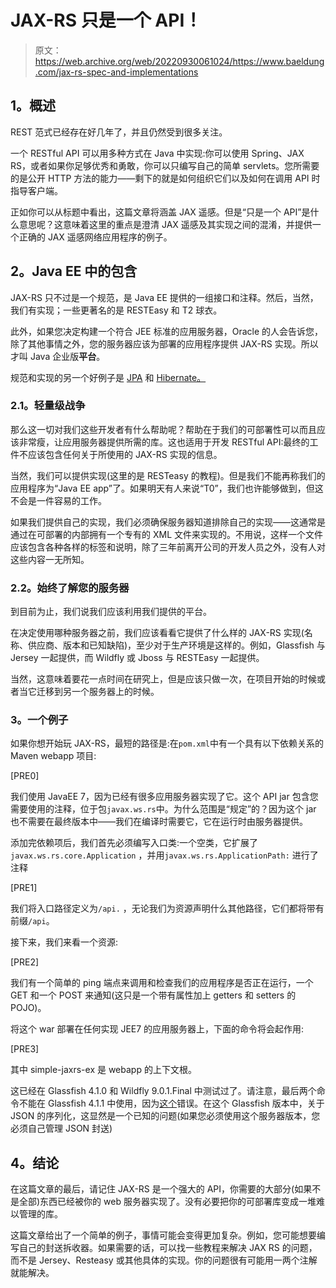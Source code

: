 # JAX-RS 只是一个 API！

> 原文：<https://web.archive.org/web/20220930061024/https://www.baeldung.com/jax-rs-spec-and-implementations>

## **1。概述**

REST 范式已经存在好几年了，并且仍然受到很多关注。

一个 RESTful API 可以用多种方式在 Java 中实现:你可以使用 Spring、JAX RS，或者如果你足够优秀和勇敢，你可以只编写自己的简单 servlets。您所需要的是公开 HTTP 方法的能力——剩下的就是如何组织它们以及如何在调用 API 时指导客户端。

正如你可以从标题中看出，这篇文章将涵盖 JAX 遥感。但是“只是一个 API”是什么意思呢？这意味着这里的重点是澄清 JAX 遥感及其实现之间的混淆，并提供一个正确的 JAX 遥感网络应用程序的例子。

## **2。Java EE 中的包含**

JAX-RS 只不过是一个规范，是 Java EE 提供的一组接口和注释。然后，当然，我们有实现；一些更著名的是 RESTEasy 和 T2 球衣。

此外，如果您决定构建一个符合 JEE 标准的应用服务器，Oracle 的人会告诉您，除了其他事情之外，您的服务器应该为部署的应用程序提供 JAX-RS 实现。所以才叫 Java 企业版**平台**。

规范和实现的另一个好例子是 [JPA](https://web.archive.org/web/20220930134946/https://docs.oracle.com/javaee/6/tutorial/doc/bnbpz.html) 和 [Hibernate。](https://web.archive.org/web/20220930134946/http://hibernate.org/)

### **2.1。轻量级战争**

那么这一切对我们这些开发者有什么帮助呢？帮助在于我们的可部署性可以而且应该非常瘦，让应用服务器提供所需的库。这也适用于开发 RESTful API:最终的工件不应该包含任何关于所使用的 JAX-RS 实现的信息。

当然，我们可以提供实现(这里的是 RESTeasy 的教程)。但是我们不能再称我们的应用程序为“Java EE app”了。如果明天有人来说“T0”，我们也许能够做到，但这不会是一件容易的工作。

如果我们提供自己的实现，我们必须确保服务器知道排除自己的实现——这通常是通过在可部署的内部拥有一个专有的 XML 文件来实现的。不用说，这样一个文件应该包含各种各样的标签和说明，除了三年前离开公司的开发人员之外，没有人对这些内容一无所知。

### **2.2。始终了解您的服务器**

到目前为止，我们说我们应该利用我们提供的平台。

在决定使用哪种服务器之前，我们应该看看它提供了什么样的 JAX-RS 实现(名称、供应商、版本和已知缺陷)，至少对于生产环境是这样的。例如，Glassfish 与 Jersey 一起提供，而 Wildfly 或 Jboss 与 RESTEasy 一起提供。

当然，这意味着要花一点时间在研究上，但是应该只做一次，在项目开始的时候或者当它迁移到另一个服务器上的时候。

### **3。一个例子**

如果你想开始玩 JAX-RS，最短的路径是:在`pom.xml`中有一个具有以下依赖关系的 Maven webapp 项目:

[PRE0]

我们使用 JavaEE 7，因为已经有很多应用服务器实现了它。这个 API jar 包含您需要使用的注释，位于包`javax.ws.rs`中。为什么范围是“规定”的？因为这个 jar 也不需要在最终版本中——我们在编译时需要它，它在运行时由服务器提供。

添加完依赖项后，我们首先必须编写入口类:一个空类，它扩展了`javax.ws.rs.core.Application` ，并用`javax.ws.rs.ApplicationPath:` 进行了注释

[PRE1]

我们将入口路径定义为`/api.` ，无论我们为资源声明什么其他路径，它们都将带有前缀`/api`。

接下来，我们来看一个资源:

[PRE2]

我们有一个简单的 ping 端点来调用和检查我们的应用程序是否正在运行，一个 GET 和一个 POST 来通知(这只是一个带有属性加上 getters 和 setters 的 POJO)。

将这个 war 部署在任何实现 JEE7 的应用服务器上，下面的命令将会起作用:

[PRE3]

其中 simple-jaxrs-ex 是 webapp 的上下文根。

这已经在 Glassfish 4.1.0 和 Wildfly 9.0.1.Final 中测试过了。请注意，最后两个命令不能在 Glassfish 4.1.1 中使用，因为[这个](https://web.archive.org/web/20220930134946/https://stackoverflow.com/questions/33319659/moxy-exceptions-in-javaee-jersey-2-0-project)错误。在这个 Glassfish 版本中，关于 JSON 的序列化，这显然是一个已知的问题(如果您必须使用这个服务器版本，您必须自己管理 JSON 封送)

## **4。结论**

在这篇文章的最后，请记住 JAX-RS 是一个强大的 API，你需要的大部分(如果不是全部)东西已经被你的 web 服务器实现了。没有必要把你的可部署库变成一堆难以管理的库。

这篇文章给出了一个简单的例子，事情可能会变得更加复杂。例如，您可能想要编写自己的封送拆收器。如果需要的话，可以找一些教程来解决 JAX RS 的问题，而不是 Jersey、Resteasy 或其他具体的实现。你的问题很有可能用一两个注解就能解决。